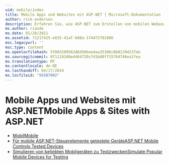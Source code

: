 ```yaml
---
uid: mobile/index
title: Mobile Apps und Websites mit ASP.NET | Microsoft-Dokumentation
author: rick-anderson
description: Erfahren Sie, wie ASP.NET zum Erstellen von mobilen Webanwendungen erleichtert
ms.author: riande
ms.date: 01/28/2011
ms.assetid: 71217425-e015-41af-b88a-1f4472f81886
msc.legacyurl: ''
msc.type: content
ms.openlocfilehash: 5f803209562d6d50bee4aa35306c8b01394237de
ms.sourcegitcommit: 0f1119340e4464720cfd16d0ff15764746ea1fea
ms.translationtype: MT
ms.contentlocale: de-DE
ms.lasthandoff: 04/17/2019
ms.locfileid: "59387092"
---
```

# <a name="mobile-apps--sites-with-aspnet"></a><span data-ttu-id="abd79-103">Mobile Apps und Websites mit ASP.NET</span><span class="sxs-lookup"><span data-stu-id="abd79-103">Mobile Apps & Sites with ASP.NET</span></span>

- [<span data-ttu-id="abd79-104">Mobil</span><span class="sxs-lookup"><span data-stu-id="abd79-104">Mobile</span></span>](overview.md)
- [<span data-ttu-id="abd79-105">Für mobile ASP.NET-Steuerelemente getestete Geräte</span><span class="sxs-lookup"><span data-stu-id="abd79-105">ASP.NET Mobile Controls Tested Devices</span></span>](tested-devices.md)
- [<span data-ttu-id="abd79-106">Simulieren von beliebten Mobilgeräten zu Testzwecken</span><span class="sxs-lookup"><span data-stu-id="abd79-106">Simulate Popular Mobile Devices for Testing</span></span>](device-simulators.md)
